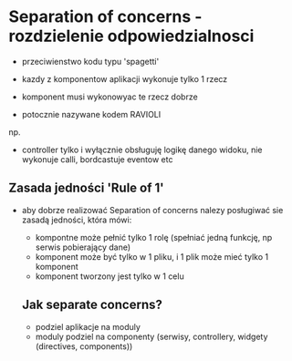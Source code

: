 Separation of concerns - rozdzielenie odpowiedzialnosci
========================================================

- przeciwienstwo kodu typu 'spagetti'
- kazdy z komponentow aplikacji wykonuje tylko 1 rzecz
- komponent musi wykonowyac te rzecz dobrze

- potocznie nazywane kodem RAVIOLI

np.
- controller tylko i wyłącznie obsługuję logikę danego widoku, nie wykonuje calli, bordcastuje eventow etc

Zasada jedności 'Rule of 1'
---------------------------

- aby dobrze realizować Separation of concerns nalezy posługiwać sie zasadą jedności, która mówi:
  - kompontne może pełnić tylko 1 rolę (spełniać jedną funkcję, np serwis pobierający dane)
  - komponent może być tylko w 1 pliku, i 1 plik może mieć tylko 1 komponent
  - komponent tworzony jest tylko w 1 celu


  Jak separate concerns?
  ----------------------

  - podziel aplikacje na moduly
  - moduly podziel na componenty (serwisy, controllery, widgety (directives, components))
